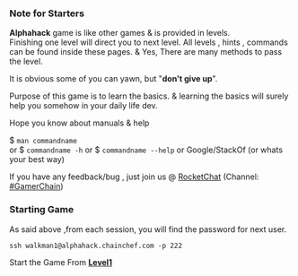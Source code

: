 ### Note for Starters

**Alphahack** game is like other games & is provided in levels.  
Finishing one level will direct you to next level. All levels , hints , commands can be found inside these pages.    & Yes, There are many methods to pass the level.

It is obvious some of you can yawn, but "**don't give up**".

Purpose of this game is to learn the basics. & learning the basics will surely help you somehow in your daily life dev.

Hope you know about manuals & help

$ `man commandname`    
or
$ `commandname -h` 
or 
$ `commandname --help` 
or 
Google/StackOf (or whats your best way)  

If you have any feedback/bug , just join us @ [RocketChat](https://chat.prolitus.org) (Channel: [#GamerChain](https://chat.prolitus.org/channel/gamerchain))

### Starting Game

As said above ,from each session, you will find the password for next user.

`ssh walkman1@alphahack.chainchef.com -p 222`

Start the Game From **[Level1](/Levels/Level.1->2.md)**
